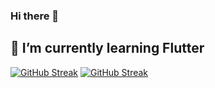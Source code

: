 ### Hi there 👋
## 🌱 I’m currently learning Flutter

[![GitHub Streak](https://github-readme-streak-stats.herokuapp.com?user=dieginin&hide_border=true&border_radius=0)](https://git.io/streak-stats)
[![GitHub Streak](https://github-readme-streak-stats.herokuapp.com?user=dieginin&theme=transparent&hide_border=true&border_radius=0&mode=weekly)](https://git.io/streak-stats)

<!--
**dieginin/dieginin** is a ✨ _special_ ✨ repository because its `README.md` (this file) appears on your GitHub profile.

Here are some ideas to get you started:

- 🔭 I’m currently working on ...
- 🌱 I’m currently learning ...
- 👯 I’m looking to collaborate on ...
- 🤔 I’m looking for help with ...
- 💬 Ask me about ...
- 📫 How to reach me: ...
- 😄 Pronouns: ...
- ⚡ Fun fact: ...
-->
